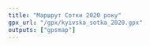 ```yaml
---
title: "Маршрут Сотки 2020 року"
gpx_url: "/gpx/kyivska_sotka_2020.gpx"
outputs: ["gpsmap"]
---
```

